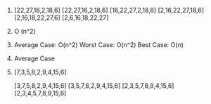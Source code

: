 1)	[22,27,16,2,18,6]
	  [22,27,16,2,18,6]
  	[16,22,27,2,18,6]
  	[2,16,22,27,18,6]
  	[2,16,18,22,27,6]
  	[2,6,16,18,22,27]

2)	O (n^2)

3)	Average Case: O(n^2)
  	Worst Case: O(n^2)
	  Best Case: O(n)

4)	Average Case

5) 	[7,3,5,8,2,9,4,15,6]

  	[3,7,5,8,2,9,4,15,6]
  	[3,5,7,8,2,9,4,15,6]
  	[2,3,5,7,8,9,4,15,6]
  	[2,3,4,5,7,8,9,15,6]
